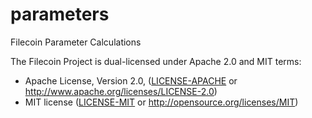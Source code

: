 # parameters
Filecoin Parameter Calculations

The Filecoin Project is dual-licensed under Apache 2.0 and MIT terms:

- Apache License, Version 2.0, ([LICENSE-APACHE](../LICENSE-APACHE) or http://www.apache.org/licenses/LICENSE-2.0)
- MIT license ([LICENSE-MIT](../LICENSE-MIT) or http://opensource.org/licenses/MIT)
